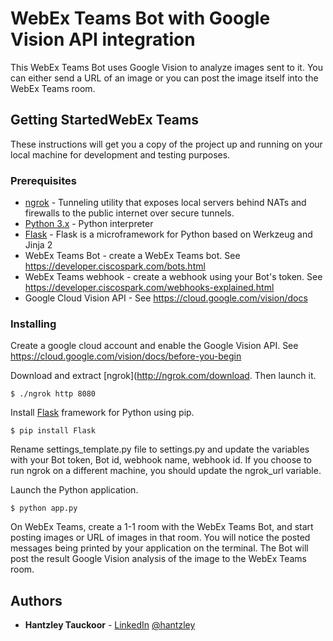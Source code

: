 # WebEx Teams Bot with Google Vision API integration

This WebEx Teams Bot uses Google Vision to analyze images sent to it. You can either send a URL of an image or you can post the image itself into the WebEx Teams room.



## Getting StartedWebEx Teams

These instructions will get you a copy of the project up and running on your local machine for development and testing purposes.



### Prerequisites
* [ngrok](http://ngrok.com) - Tunneling utility that exposes local servers behind NATs and firewalls to the public internet over secure tunnels.
* [Python 3.x](http://www.python.org) - Python interpreter
* [Flask](http://flask.pocoo.org/)  - Flask is a microframework for Python based on Werkzeug and Jinja 2
* WebEx Teams Bot - create a WebEx Teams bot. See https://developer.ciscospark.com/bots.html
* WebEx Teams webhook - create a webhook using your Bot's token. See https://developer.ciscospark.com/webhooks-explained.html
* Google Cloud Vision API - See https://cloud.google.com/vision/docs


### Installing

Create a google cloud account and enable the Google Vision API. See https://cloud.google.com/vision/docs/before-you-begin


Download and extract [ngrok](http://ngrok.com/download. Then launch it.

```
$ ./ngrok http 8080
```

Install [Flask](http://flask.pocoo.org/) framework for Python using pip.

```
$ pip install Flask
```

Rename settings_template.py file to settings.py and update the variables with your Bot token, Bot id, webhook name, webhook id. If you choose to run ngrok on a different machine, you should update the ngrok_url variable.

Launch the Python application.

```
$ python app.py
```

On WebEx Teams, create a 1-1 room with the WebEx Teams Bot, and start posting images or URL of images in that room. You will notice the posted messages being printed by your application on the terminal. The Bot will post the result Google Vision analysis of the image to the WebEx Teams room.


## Authors

* **Hantzley Tauckoor** - [LinkedIn](http://linkedin.com/in/hantzley) [@hantzley](http://twitter.com/hantzley)
